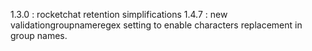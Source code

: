 1.3.0 : rocketchat retention simplifications
1.4.7 : new validationgroupnameregex setting to enable characters replacement in group names.
